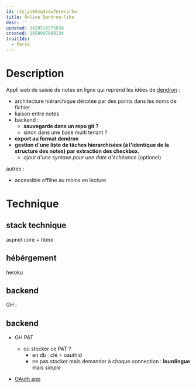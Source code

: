 ```yaml
---
id: r2yjys60zq4xdw7ereczrhu
title: Online Dendron-like
desc: ''
updated: 1659516575839
created: 1658997866134
traitIds:
  - Perso
---
```


# Description

Appli web de saisie de notes en ligne qui reprend les idées de [dendron](dendron.so) :
- architecture hiérarchique dénotée par des points dans les noms de fichier
- liaison entre notes 
- backend :
    - **sauvegarde dans un repo git ?**
    - sinon dans une base multi tenant ?
- **export au format dendron**
- **gestion d'une liste de tâches hierarchisées (à l'identique de la structure des notes) par extraction des checkbox.**
  - *ajout d'une syntaxe pour une date d'échéance* (optionel)

autres :
 - accessible offline au moins en lecture 

# Technique

## stack technique

aspnet core + htmx 

## hébérgement 

heroku

## backend

GH : 



## backend

 - GH PAT  
    - où stocker ce PAT ? 
        - en db : clé = oauthid
        - ne pas stocker mais demander à chaque connection : **lourdingue** mais *simple*

 - [OAuth app](https://docs.github.com/en/developers/apps/building-oauth-apps/scopes-for-oauth-apps)    

